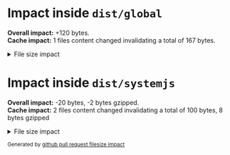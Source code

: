 # Impact inside `dist/global`

<strong>Overall impact:</strong> +120 bytes.<br />
<strong>Cache impact:</strong> 1 files content changed invalidating a total of 167 bytes.

<details>
  <summary>File size impact</summary>
  <table>
    <thead>
      <tr>
        <th nowrap>file</th>
        <th nowrap>event</th>
        <th nowrap>diff</th>
        <th nowrap><code>base</code></th>
        <th nowrap><code>head</code></th>
      </tr>
    </thead>
    <tbody>
      <tr>
        <td nowrap>bar.js</td>
        <td nowrap>file removed</td>
        <td nowrap>-100</td>
        <td nowrap>100</td>
        <td nowrap>---</td>
      </tr>
      <tr>
        <td nowrap>foo.js</td>
        <td nowrap>file added</td>
        <td nowrap>+120</td>
        <td nowrap>---</td>
        <td nowrap>120</td>
      </tr>
      <tr>
        <td nowrap>hello.js</td>
        <td nowrap>changed</td>
        <td nowrap>+20</td>
        <td nowrap>167</td>
        <td nowrap>187</td>
      </tr>
      <tr>
        <td nowrap>whatever.js</td>
        <td nowrap>file added</td>
        <td nowrap>+80</td>
        <td nowrap>---</td>
        <td nowrap>80</td>
      </tr>
    </tbody>
  </table>
</details>

# Impact inside `dist/systemjs`

<strong>Overall impact:</strong> -20 bytes, -2 bytes gzipped.<br />
<strong>Cache impact:</strong> 2 files content changed invalidating a total of 100 bytes, 8 bytes gzipped<br />

<details>
  <summary>File size impact</summary>
  <h2>Plain file size</h2>
  <table>
    <thead>
      <tr>
        <th nowrap>file</th>
        <th nowrap>event</th>
        <th nowrap>diff</th>
        <th nowrap><code>base</code></th>
        <th nowrap><code>head</code></th>
      </tr>
    </thead>
    <tbody>
      <tr>
        <td nowrap>bar.js</td>
        <td nowrap>changed</td>
        <td nowrap>-40</td>
        <td nowrap>60</td>
        <td nowrap>20</td>
      </tr>
      <tr>
        <td nowrap>foo.js</td>
        <td nowrap>changed</td>
        <td nowrap>+20</td>
        <td nowrap>40</td>
        <td nowrap>60</td>
      </tr>
    </tbody>
  </table>
  <h2>File size after gzip compression</h2>
  <table>
    <thead>
      <tr>
        <th nowrap>file</th>
        <th nowrap>event</th>
        <th nowrap>diff</th>
        <th nowrap><code>base</code></th>
        <th nowrap><code>head</code></th>
      </tr>
    </thead>
    <tbody>
      <tr>
        <td nowrap>bar.js</td>
        <td nowrap>changed</td>
        <td nowrap>-4</td>
        <td nowrap>6</td>
        <td nowrap>2</td>
      </tr>
      <tr>
        <td nowrap>foo.js</td>
        <td nowrap>changed</td>
        <td nowrap>+2</td>
        <td nowrap>4</td>
        <td nowrap>6</td>
      </tr>
    </tbody>
  </table>
</details>

<sub>Generated by [github pull request filesize impact](https://github.com/jsenv/jsenv-github-pull-request-filesize-impact)</sub>
